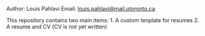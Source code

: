 Author: Louis Pahlavi
Email:  louis.pahlavi@mail.utoronto.ca

This repository contains two main items:
	1. A custom tenplate for resumes
	2. A resume and CV (CV is not yet written)
